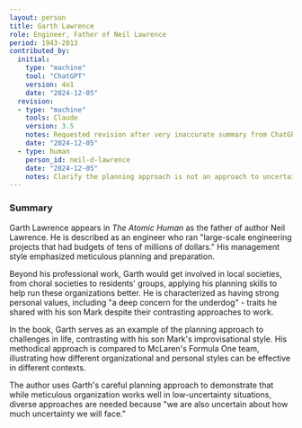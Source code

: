 ```yaml
---
layout: person
title: Garth Lawrence 
role: Engineer, Father of Neil Lawrence
period: 1943-2013
contributed_by:
  initial:
    type: "machine"
    tool: "ChatGPT"
    version: 4o1
    date: "2024-12-05"  
  revision:
  - type: "machine"
    tools: Claude
    version: 3.5
    notes: Requested revision after very inaccurate summary from ChatGPT.
    date: "2024-12-05"
  - type: human
    person_id: neil-d-lawrence
    date: "2024-12-05"
    notes: Clarify the planning approach is not an approach to uncertainty.
---
```


### Summary

Garth Lawrence appears in *The Atomic Human* as the father of author Neil Lawrence. He is described as an engineer who ran "large-scale engineering projects that had budgets of tens of millions of dollars." His management style emphasized meticulous planning and preparation.

Beyond his professional work, Garth would get involved in local societies, from choral societies to residents' groups, applying his planning skills to help run these organizations better. He is characterized as having strong personal values, including "a deep concern for the underdog" - traits he shared with his son Mark despite their contrasting approaches to work.

In the book, Garth serves as an example of the planning approach to challenges in life, contrasting with his son Mark's improvisational style. His methodical approach is compared to McLaren's Formula One team, illustrating how different organizational and personal styles can be effective in different contexts.

The author uses Garth's careful planning approach to demonstrate that while meticulous organization works well in low-uncertainty situations, diverse approaches are needed because "we are also uncertain about how much uncertainty we will face."
